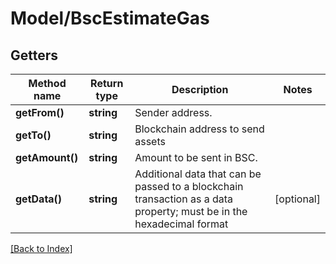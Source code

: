 # Model/BscEstimateGas

## Getters

Method name | Return type | Description | Notes
------------ | ------------- | ------------- | -------------
**getFrom()** | **string** | Sender address. |
**getTo()** | **string** | Blockchain address to send assets |
**getAmount()** | **string** | Amount to be sent in BSC. |
**getData()** | **string** | Additional data that can be passed to a blockchain transaction as a data property; must be in the hexadecimal format | [optional]

[[Back to Index]](../index.md)
